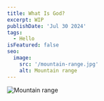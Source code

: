 ```yaml
---
title: What Is God?
excerpt: WIP
publishDate: 'Jul 30 2024'
tags:
  - Hello
isFeatured: false
seo:
  image:
    src: '/mountain-range.jpg'
    alt: Mountain range
---
```


![Mountain range](/mountain-range.jpg)
